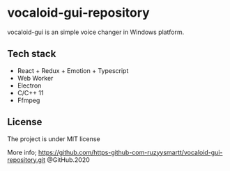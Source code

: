# vocaloid-gui-repository
vocaloid-gui is an simple voice changer in Windows platform.

## Tech stack
- React + Redux + Emotion + Typescript
- Web Worker
- Electron
- C/C++ 11
- Ffmpeg

## License
The project is under MIT license
 
More info;
https://github.com/https-github-com-ruzyysmartt/vocaloid-gui-repository.git
@GitHub.2020
